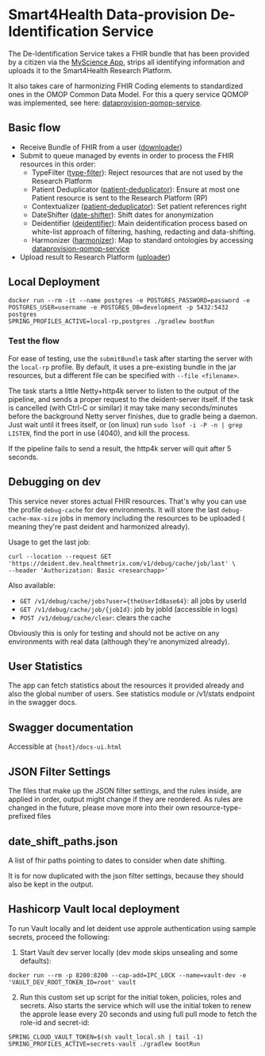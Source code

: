 # Smart4Health Data-provision De-Identification Service

The De-Identification Service takes a FHIR bundle that has been provided by a citizen via
the [MyScience App](https://github.com/smart4health/my-science-app), strips all identifying information and uploads it
to the Smart4Health Research Platform.

It also takes care of harmonizing FHIR Coding elements to standardized ones in the OMOP Common Data Model. For this a
query service QOMOP was implemented, see
here: [dataprovision-qomop-service](https://github.com/smart4health/dataprovision-qomop-service).

## Basic flow

- Receive Bundle of FHIR from a user ([downloader](downloader))
- Submit to queue managed by events in order to process the FHIR resources in this order:
    - TypeFilter ([type-filter](type-filter)): Reject resources that are not used by the Research Platform
    - Patient Deduplicator ([patient-deduplicator](patient-deduplicator)): Ensure at most one Patient resource is sent
      to the Research Platform (RP)
    - Contextualizer ([patient-deduplicator](patient-deduplicator)): Set patient references right
    - DateShifter ([date-shifter](date-shifter)): Shift dates for anonymization
    - Deidentifier ([deidentifier](deidentifier)): Main deidentification process based on white-list approach of
      filtering, hashing, redacting and data-shifting.
    - Harmonizer ([harmonizer](harmonizer)): Map to standard ontologies by
      accessing [dataprovision-qomop-service](https://github.com/smart4health/dataprovision-qomop-service)
- Upload result to Research Platform ([uploader](uploader))

## Local Deployment

```shell script
docker run --rm -it --name postgres -e POSTGRES_PASSWORD=password -e POSTGRES_USER=username -e POSTGRES_DB=development -p 5432:5432 postgres
SPRING_PROFILES_ACTIVE=local-rp,postgres ./gradlew bootRun
```

### Test the flow

For ease of testing, use the `submitBundle` task after starting the server with the
`local-rp` profile. By default, it uses a pre-existing bundle in the jar resources, but a different file can be
specified with `--file <filename>`.

The task starts a little Netty+http4k server to listen to the output of the pipeline, and sends a proper request to the
deident-server itself. If the task is cancelled
(with Ctrl-C or similar) it may take many seconds/minutes before the background Netty server finishes, due to gradle
being a daemon. Just wait until it frees itself, or (on linux) run `sudo lsof -i -P -n | grep LISTEN`, find the port in
use (4040), and kill the process.

If the pipeline fails to send a result, the http4k server will quit after 5 seconds.

## Debugging on dev

This service never stores actual FHIR resources. That's why you can use the profile `debug-cache` for dev
environments. It will store the last `debug-cache-max-size` jobs in memory including the resources to be uploaded (
meaning they're past deident and harmonized already).

Usage to get the last job:

```shell
curl --location --request GET 'https://deident.dev.healthmetrix.com/v1/debug/cache/job/last' \
--header 'Authorization: Basic <researchapp>'
```

Also available:

- `GET /v1/debug/cache/jobs?user={theUserIdBase64}`: all jobs by userId
- `GET /v1/debug/cache/job/{jobId}`: job by jobId (accessible in logs)
- `POST /v1/debug/cache/clear`: clears the cache

Obviously this is only for testing and should not be active on any environments with real data (although they're
anonymized already).

## User Statistics

The app can fetch statistics about the resources it provided already and also the global number of users. See statistics
module or /v1/stats endpoint in the swagger docs.

## Swagger documentation

Accessible at `{host}/docs-ui.html`

## JSON Filter Settings

The files that make up the JSON filter settings, and the rules inside, are applied in order, output might change if they
are reordered. As rules are changed in the future, please move more into their own resource-type-prefixed files

## date_shift_paths.json

A list of fhir paths pointing to dates to consider when date shifting.

It is for now duplicated with the json filter settings, because they should also be kept in the output.

## Hashicorp Vault local deployment

To run Vault locally and let deident use approle authentication using sample secrets, proceed the following:

1. Start Vault dev server locally (dev mode skips unsealing and some defaults):

```shell
docker run --rm -p 8200:8200 --cap-add=IPC_LOCK --name=vault-dev -e 'VAULT_DEV_ROOT_TOKEN_ID=root' vault
```

2. Run this custom set up script for the initial token, policies, roles and secrets. Also starts the service which will
   use the initial token to renew the approle lease every 20 seconds and using full pull mode to fetch the role-id and
   secret-id:

```shell
SPRING_CLOUD_VAULT_TOKEN=$(sh vault_local.sh | tail -1) SPRING_PROFILES_ACTIVE=secrets-vault ./gradlew bootRun
```
